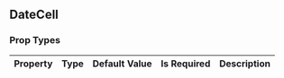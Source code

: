 ## DateCell 



### Prop Types
Property | Type | Default Value | Is Required | Description
:--- | :--- | :--- | :--- | :---